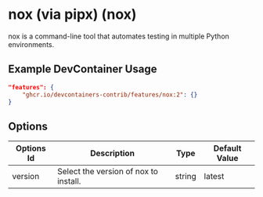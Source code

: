 
# nox (via pipx) (nox)

nox is a command-line tool that automates testing in multiple Python environments.

## Example DevContainer Usage

```json
"features": {
    "ghcr.io/devcontainers-contrib/features/nox:2": {}
}
```

## Options

| Options Id | Description | Type | Default Value |
|-----|-----|-----|-----|
| version | Select the version of nox to install. | string | latest |


